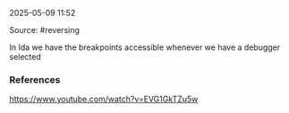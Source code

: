 
2025-05-09 11:52

Source: #reversing 

In Ida we have the breakpoints accessible whenever we have a debugger selected



### References
https://www.youtube.com/watch?v=EVG1GkTZu5w